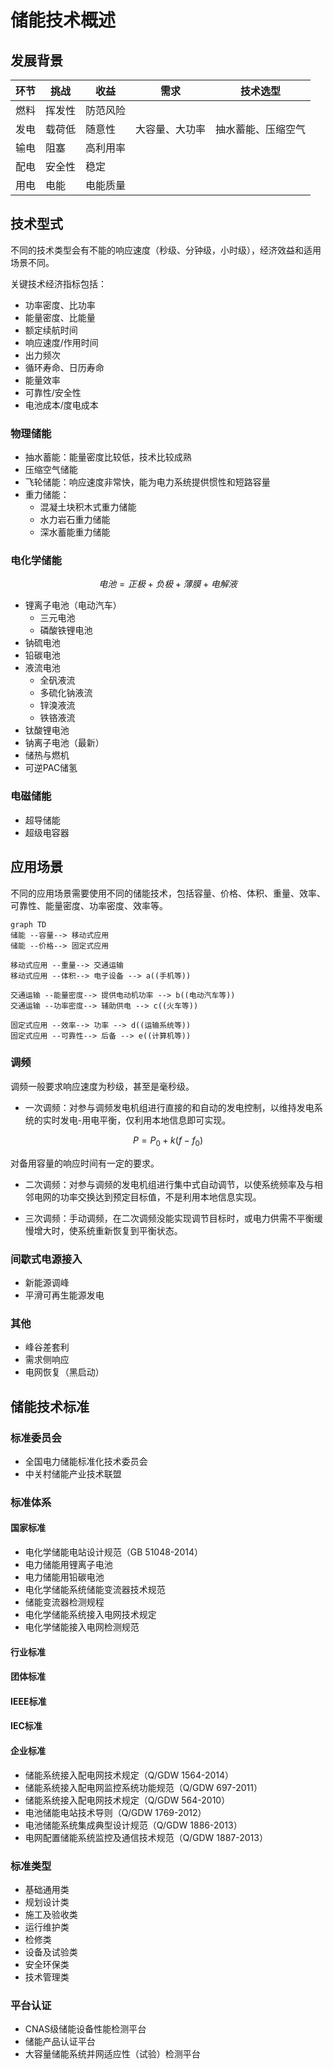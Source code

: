 # 储能技术概述


## 发展背景
| 环节 | 挑战 | 收益 | 需求 | 技术选型 |
|------|-----|------|------|---------|
| 燃料 | 挥发性 | 防范风险 |||
| 发电 | 载荷低 | 随意性 | 大容量、大功率 | 抽水蓄能、压缩空气 |
| 输电 | 阻塞 | 高利用率 | | |
| 配电 | 安全性 | 稳定 | | |
| 用电 | 电能 | 电能质量 | | |


## 技术型式
不同的技术类型会有不能的响应速度（秒级、分钟级，小时级），经济效益和适用场景不同。

关键技术经济指标包括：
- 功率密度、比功率
- 能量密度、比能量
- 额定续航时间
- 响应速度/作用时间
- 出力频次
- 循环寿命、日历寿命
- 能量效率
- 可靠性/安全性
- 电池成本/度电成本


### 物理储能
- 抽水蓄能：能量密度比较低，技术比较成熟
- 压缩空气储能
- 飞轮储能：响应速度非常快，能为电力系统提供惯性和短路容量
- 重力储能：
    - 混凝土块积木式重力储能
    - 水力岩石重力储能
    - 深水蓄能重力储能


### 电化学储能
$$电池 = 正极 + 负极 + 薄膜 + 电解液$$

- 锂离子电池（电动汽车）
    - 三元电池
    - 磷酸铁锂电池
- 钠硫电池
- 铅碳电池
- 液流电池
    - 全矾液流
    - 多硫化钠液流
    - 锌溴液流
    - 铁铬液流
- 钛酸锂电池
- 钠离子电池（最新）
- 储热与燃机
- 可逆PAC储氢


### 电磁储能
- 超导储能
- 超级电容器



## 应用场景
不同的应用场景需要使用不同的储能技术，包括容量、价格、体积、重量、效率、可靠性、能量密度、功率密度、效率等。

```mermaid
graph TD
储能 --容量--> 移动式应用
储能 --价格--> 固定式应用

移动式应用 --重量--> 交通运输
移动式应用 --体积--> 电子设备 --> a((手机等))

交通运输 --能量密度--> 提供电动机功率 --> b((电动汽车等))
交通运输 --功率密度--> 辅助供电 --> c((火车等))

固定式应用 --效率--> 功率 --> d((运输系统等))
固定式应用 --可靠性--> 后备 --> e((计算机等))
```

### 调频
调频一般要求响应速度为秒级，甚至是毫秒级。

- 一次调频：对参与调频发电机组进行直接的和自动的发电控制，以维持发电系统的实时发电-用电平衡，仅利用本地信息即可实现。

$$P=P_0 + k(f - f_0)$$

对备用容量的响应时间有一定的要求。


- 二次调频：对参与调频的发电机组进行集中式自动调节，以使系统频率及与相邻电网的功率交换达到预定目标值，不是利用本地信息实现。


- 三次调频：手动调频，在二次调频没能实现调节目标时，或电力供需不平衡缓慢增大时，使系统重新恢复到平衡状态。


### 间歇式电源接入
- 新能源调峰
- 平滑可再生能源发电


### 其他
- 峰谷差套利
- 需求侧响应
- 电网恢复（黑启动）



## 储能技术标准

### 标准委员会
- 全国电力储能标准化技术委员会
- 中关村储能产业技术联盟


### 标准体系
#### 国家标准
- 电化学储能电站设计规范（GB 51048-2014）
- 电力储能用锂离子电池
- 电力储能用铅碳电池
- 电化学储能系统储能变流器技术规范
- 储能变流器检测规程
- 电化学储能系统接入电网技术规定
- 电化学储能接入电网检测规范

#### 行业标准

#### 团体标准

#### IEEE标准

#### IEC标准

#### 企业标准
- 储能系统接入配电网技术规定（Q/GDW 1564-2014）
- 储能系统接入配电网监控系统功能规范（Q/GDW 697-2011）
- 储能系统接入配电网技术规定（Q/GDW 564-2010）
- 电池储能电站技术导则（Q/GDW 1769-2012）
- 电池储能系统集成典型设计规范（Q/GDW 1886-2013）
- 电网配置储能系统监控及通信技术规范（Q/GDW 1887-2013）


### 标准类型
- 基础通用类
- 规划设计类
- 施工及验收类
- 运行维护类
- 检修类
- 设备及试验类
- 安全环保类
- 技术管理类


### 平台认证
- CNAS级储能设备性能检测平台
- 储能产品认证平台
- 大容量储能系统并网适应性（试验）检测平台

